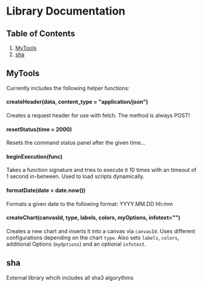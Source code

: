 # Library Documentation
## Table of Contents

1. [MyTools](#mytools)
2. [sha](#sha)

## MyTools 
Currently includes the following helper functions:

#### createHeader(data, content_type = "application/json")
Creates a request header for use with fetch. The method is always POST!

#### resetStatus(time = 2000)
Resets the command status panel after the given time...

#### beginExecution(func)
Takes a function signature and tries to execute it 10 times with an timeout of 1 second in-between.
Used to load scripts dynamically.

#### formatDate(date = date.now())
Formats a given date to the following format:
YYYY.MM.DD hh:mm

#### createChart(canvasId, type, labels, colors, myOptions, infotext="")
Creates a new chart and inserts it into a canvas via `canvasId`.
Uses different configurations depending on the chart `type`.
Also sets `labels`, `colors`, additional Options (`myOptions`) and an optional `infotext`.

## sha
External library whcih includes all sha3 algorythms
